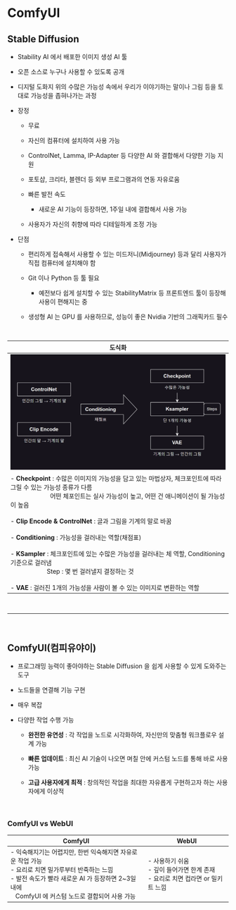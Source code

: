 # ComfyUI

Stable Diffusion
---
- Stability AI 에서 배포한 이미지 생성 AI 툴

- 오픈 소스로 누구나 사용할 수 있도록 공개

- 디지털 도화지 위의 수많은 가능성 속에서 우리가 이야기하는 말이나 그림 등을 토대로 가능성을 좁혀나가는 과정

- 장정

  - 무료
 
  - 자신의 컴퓨터에 설치하여 사용 가능
 
  - ControlNet, Lamma, IP-Adapter 등 다양한 AI 와 결합해서 다양한 기능 지원
 
  - 포토샵, 크리타, 블렌더 등 외부 프로그램과의 연동 자유로움
 
  - 빠른 발전 속도
 
    - 새로운 AI 기능이 등장하면, 1주일 내에 결합해서 사용 가능
   
  - 사용자가 자신의 취향에 따라 디테일하게 조정 가능
 
- 단점

  - 편리하게 접속해서 사용할 수 있는 미드저니(Midjourney) 등과 달리 사용자가 직접 컴퓨터에 설치해야 함
 
  - Git 이나 Python 등 툴 필요
 
    - 예전보다 쉽게 설치할 수 있는 StabilityMatrix 등 프론트엔드 툴이 등장해 사용이 편해지는 중
   
  - 생성형 AI 는 GPU 를 사용하므로, 성능이 좋은 Nvidia 기반의 그래픽카드 필수
 
<br>

|도식화|
|-|
|![이미지](./img/01.png)|
|- **Checkpoint** : 수많은 이미지의 가능성을 담고 있는 마법상자, 체크포인트에 따라 그릴 수 있는 가능성 종류가 다름<br>&nbsp;&nbsp;&nbsp;&nbsp;&nbsp;&nbsp;&nbsp;&nbsp;&nbsp;&nbsp;&nbsp;&nbsp;&nbsp;&nbsp;&nbsp;&nbsp;&nbsp;&nbsp;&nbsp;&nbsp;&nbsp;&nbsp;&nbsp;&nbsp;어떤 체포인트는 실사 가능성이 높고, 어떤 건 애니메이션이 될 가능성이 높음<br><br>- **Clip Encode & ControlNet** : 글과 그림을 기계의 말로 바꿈<br><br>- **Conditioning** : 가능성을 걸러내는 역할(채점표)<br><br>- **KSampler** : 체크포인트에 있는 수많은 가능성을 걸러내는 체 역할, Conditioning 기준으로 걸러냄<br>&nbsp;&nbsp;&nbsp;&nbsp;&nbsp;&nbsp;&nbsp;&nbsp;&nbsp;&nbsp;&nbsp;&nbsp;&nbsp;&nbsp;&nbsp;&nbsp;&nbsp;&nbsp;&nbsp;&nbsp;&nbsp;&nbsp;Step : 몇 번 걸러낼지 결정하는 것<br><br>- **VAE** : 걸러진 1개의 가능성을 사람이 볼 수 있는 이미지로 변환하는 역할|

<br>

---

<br>

ComfyUI(컴피유야이)
---
- 프로그래밍 능력이 좋아야하는 Stable Diffusion 을 쉽게 사용할 수 있게 도와주는 도구

- 노드들을 연결해 기능 구현

- 매우 복잡

- 다양한 작업 수행 가능

  - **완전한 유연성** : 각 작업을 노드로 시각화하여, 자신만의 맞춤형 워크플로우 설계 가능
 
  - **빠른 업데이트** : 최신 AI 기술이 나오면 며칠 안에 커스텀 노드를 통해 바로 사용 가능
 
  - **고급 사용자에게 최적** : 창의적인 작업을 최대한 자유롭게 구현하고자 하는 사용자에게 이상적

<br>

### ComfyUI vs WebUI
|ComfyUI|WebUI|
|-|-|
|- 익숙해지기는 어렵지만, 한번 익숙해지면 자유로운 작업 가능<br>- 요리로 치면 밀가루부터 반죽하는 느낌<br>- 발전 속도가 빨라 새로운 AI 가 등장하면 2~3일 내에<br>&nbsp;&nbsp;&nbsp;ComfyUI 에 커스텀 노드로 결합되어 사용 가능|- 사용하기 쉬움<br>- 깊이 들어가면 한계 존재<br>- 요리로 치면 컵라면 or 밀키트 느낌|

